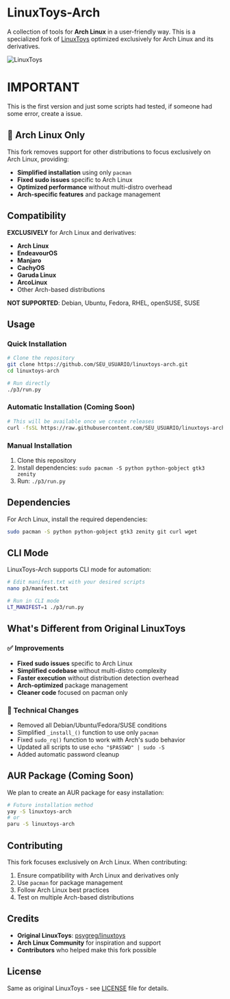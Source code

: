 # LinuxToys-Arch
A collection of tools for **Arch Linux** in a user-friendly way. This is a specialized fork of [LinuxToys](https://github.com/psygreg/linuxtoys) optimized exclusively for Arch Linux and its derivatives.

![LinuxToys](src/screenshot.png)

# IMPORTANT
This is the first version and just some scripts had tested, if someone had some error, create a issue.

## 🎯 Arch Linux Only
This fork removes support for other distributions to focus exclusively on Arch Linux, providing:
- **Simplified installation** using only `pacman`
- **Fixed sudo issues** specific to Arch Linux
- **Optimized performance** without multi-distro overhead
- **Arch-specific features** and package management

## Compatibility
**EXCLUSIVELY** for Arch Linux and derivatives:
- **Arch Linux**
- **EndeavourOS**
- **Manjaro**
- **CachyOS**
- **Garuda Linux**
- **ArcoLinux**
- Other Arch-based distributions

**NOT SUPPORTED**: Debian, Ubuntu, Fedora, RHEL, openSUSE, SUSE

## Usage

### Quick Installation
```bash
# Clone the repository
git clone https://github.com/SEU_USUARIO/linuxtoys-arch.git
cd linuxtoys-arch

# Run directly
./p3/run.py
```

### Automatic Installation (Coming Soon)
```bash
# This will be available once we create releases
curl -fsSL https://raw.githubusercontent.com/SEU_USUARIO/linuxtoys-arch/main/install.sh | bash
```

### Manual Installation
1. Clone this repository
2. Install dependencies: `sudo pacman -S python python-gobject gtk3 zenity`
3. Run: `./p3/run.py`

## Dependencies
For Arch Linux, install the required dependencies:
```bash
sudo pacman -S python python-gobject gtk3 zenity git curl wget
```

## CLI Mode
LinuxToys-Arch supports CLI mode for automation:
```bash
# Edit manifest.txt with your desired scripts
nano p3/manifest.txt

# Run in CLI mode
LT_MANIFEST=1 ./p3/run.py
```

## What's Different from Original LinuxToys

### ✅ Improvements
- **Fixed sudo issues** specific to Arch Linux
- **Simplified codebase** without multi-distro complexity
- **Faster execution** without distribution detection overhead
- **Arch-optimized** package management
- **Cleaner code** focused on pacman only

### 🔧 Technical Changes
- Removed all Debian/Ubuntu/Fedora/SUSE conditions
- Simplified `_install_()` function to use only `pacman`
- Fixed `sudo_rq()` function to work with Arch's sudo behavior
- Updated all scripts to use `echo "$PASSWD" | sudo -S`
- Added automatic password cleanup

## AUR Package (Coming Soon)
We plan to create an AUR package for easy installation:
```bash
# Future installation method
yay -S linuxtoys-arch
# or
paru -S linuxtoys-arch
```

## Contributing
This fork focuses exclusively on Arch Linux. When contributing:
1. Ensure compatibility with Arch Linux and derivatives only
2. Use `pacman` for package management
3. Follow Arch Linux best practices
4. Test on multiple Arch-based distributions

## Credits
- **Original LinuxToys**: [psygreg/linuxtoys](https://github.com/psygreg/linuxtoys)
- **Arch Linux Community** for inspiration and support
- **Contributors** who helped make this fork possible

## License
Same as original LinuxToys - see [LICENSE](LICENSE) file for details.
